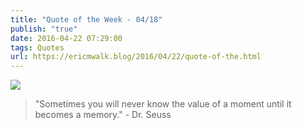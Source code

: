 ```yaml
---
title: "Quote of the Week - 04/18"
publish: "true"
date: 2016-04-22 07:29:00
tags: Quotes
url: https://ericmwalk.blog/2016/04/22/quote-of-the.html
---
```


![](https://ericmwalk.blog/uploads/2021/3ac21523c1.jpg)

>"Sometimes you will never know the value of a moment until it becomes a memory." - Dr. Seuss